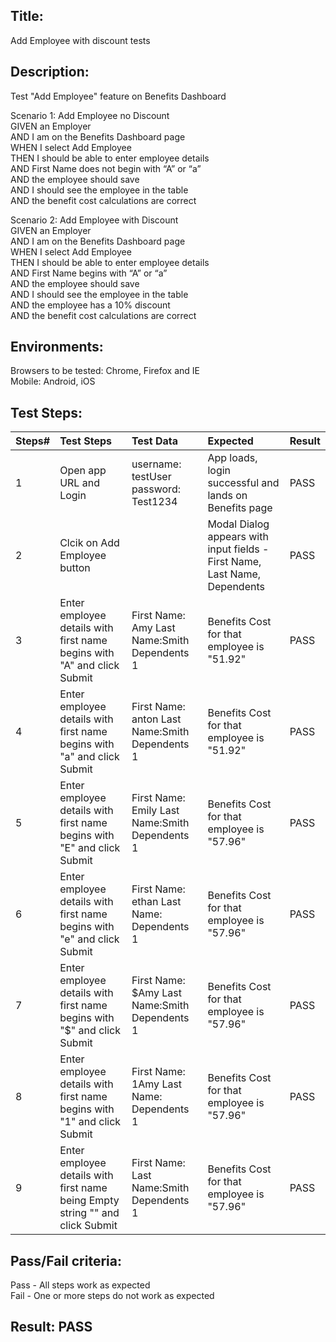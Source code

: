 ## Title: 
Add Employee with discount tests  

## Description: 
Test "Add Employee" feature on Benefits Dashboard   

Scenario 1: Add Employee no Discount  
GIVEN an Employer  
AND I am on the Benefits Dashboard page  
WHEN I select Add Employee  
THEN I should be able to enter employee details  
AND First Name does not begin with “A” or “a”  
AND the employee should save  
AND I should see the employee in the table  
AND the benefit cost calculations are correct  

Scenario 2: Add Employee with Discount  
GIVEN an Employer  
AND I am on the Benefits Dashboard page  
WHEN I select Add Employee  
THEN I should be able to enter employee details  
AND First Name begins with “A” or “a”  
AND the employee should save  
AND I should see the employee in the table  
AND the employee has a 10% discount  
AND the benefit cost calculations are correct  

## Environments:
Browsers to be tested: Chrome, Firefox and IE  
Mobile: Android, iOS

## Test Steps:
| Steps#|Test Steps|Test Data|Expected|Result|
|----------|:-------------|:------|:---|:---|
| 1 |Open app URL and Login|username: testUser  password: Test1234|App loads, login successful and lands on Benefits page|PASS|
| 2 |Clcik on Add Employee button||Modal Dialog appears with input fields - First Name, Last Name, Dependents|PASS|
| 3 |Enter employee details with first name begins with "A" and click Submit|First Name: Amy    Last Name:Smith  Dependents 1|Benefits Cost for that employee is "51.92"|PASS|
| 4 |Enter employee details with first name begins with "a" and click Submit|First Name: anton  Last Name:Smith  Dependents 1|Benefits Cost for that employee is "51.92"|PASS|
| 5 |Enter employee details with first name begins with "E" and click Submit|First Name: Emily  Last Name:Smith  Dependents 1|Benefits Cost for that employee is "57.96"|PASS|
| 6 |Enter employee details with first name begins with "e" and click Submit|First Name: ethan Last Name:  Dependents 1|Benefits Cost for that employee is "57.96"|PASS|
| 7 |Enter employee details with first name begins with "$" and click Submit|First Name: $Amy  Last Name:Smith  Dependents 1|Benefits Cost for that employee is "57.96"|PASS|
| 8 |Enter employee details with first name begins with "1" and click Submit|First Name: 1Amy Last Name:  Dependents 1|Benefits Cost for that employee is "57.96"|PASS|
| 9 |Enter employee details with first name being Empty string "" and click Submit|First Name:  Last Name:Smith  Dependents 1|Benefits Cost for that employee is "57.96"|PASS|

## Pass/Fail criteria:
Pass - All steps work as expected  
Fail - One or more steps do not work as expected
## Result: PASS
